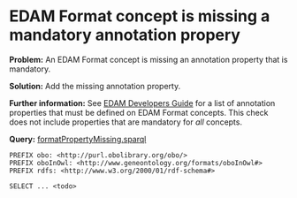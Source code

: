 # EDAM Format concept is missing a mandatory annotation propery

**Problem:** An EDAM Format concept is missing an annotation property that is mandatory.

**Solution:** Add the missing annotation property.

**Further information:** See [EDAM Developers Guide](https://edamontologydocs.readthedocs.io/en/latest/developers_guide.html#deprecating-concepts) for a list of annotation properties that must be defined on EDAM Format concepts.  This check does not include properties that are mandatory for *all* concepts.


**Query:** [formatPropertyMissing.sparql](https://github.com/edamontology/edamverify/blob/master/queries/formatPropertyMissing.sparql)

```sparql
PREFIX obo: <http://purl.obolibrary.org/obo/>
PREFIX oboInOwl: <http://www.geneontology.org/formats/oboInOwl#>
PREFIX rdfs: <http://www.w3.org/2000/01/rdf-schema#>

SELECT ... <todo>
```
